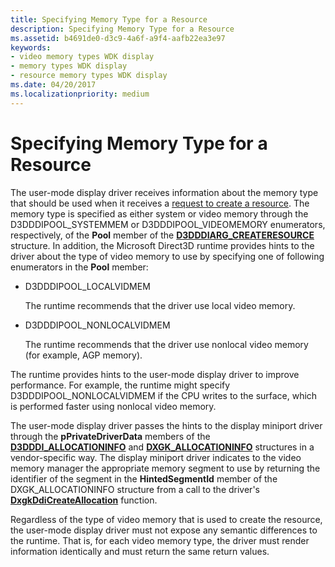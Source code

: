 ```yaml
---
title: Specifying Memory Type for a Resource
description: Specifying Memory Type for a Resource
ms.assetid: b4691de0-d3c9-4a6f-a9f4-aafb22ea3e97
keywords:
- video memory types WDK display
- memory types WDK display
- resource memory types WDK display
ms.date: 04/20/2017
ms.localizationpriority: medium
---
```


# Specifying Memory Type for a Resource


The user-mode display driver receives information about the memory type that should be used when it receives a [request to create a resource](requesting-and-using-surface-memory.md). The memory type is specified as either system or video memory through the D3DDDIPOOL\_SYSTEMMEM or D3DDDIPOOL\_VIDEOMEMORY enumerators, respectively, of the **Pool** member of the [**D3DDDIARG\_CREATERESOURCE**](https://msdn.microsoft.com/library/windows/hardware/ff542963) structure. In addition, the Microsoft Direct3D runtime provides hints to the driver about the type of video memory to use by specifying one of following enumerators in the **Pool** member:

-   D3DDDIPOOL\_LOCALVIDMEM

    The runtime recommends that the driver use local video memory.

-   D3DDDIPOOL\_NONLOCALVIDMEM

    The runtime recommends that the driver use nonlocal video memory (for example, AGP memory).

The runtime provides hints to the user-mode display driver to improve performance. For example, the runtime might specify D3DDDIPOOL\_NONLOCALVIDMEM if the CPU writes to the surface, which is performed faster using nonlocal video memory.

The user-mode display driver passes the hints to the display miniport driver through the **pPrivateDriverData** members of the [**D3DDDI\_ALLOCATIONINFO**](https://msdn.microsoft.com/library/windows/hardware/ff544364) and [**DXGK\_ALLOCATIONINFO**](https://msdn.microsoft.com/library/windows/hardware/ff560960) structures in a vendor-specific way. The display miniport driver indicates to the video memory manager the appropriate memory segment to use by returning the identifier of the segment in the **HintedSegmentId** member of the DXGK\_ALLOCATIONINFO structure from a call to the driver's [**DxgkDdiCreateAllocation**](https://msdn.microsoft.com/library/windows/hardware/ff559606) function.

Regardless of the type of video memory that is used to create the resource, the user-mode display driver must not expose any semantic differences to the runtime. That is, for each video memory type, the driver must render information identically and must return the same return values.

 

 





